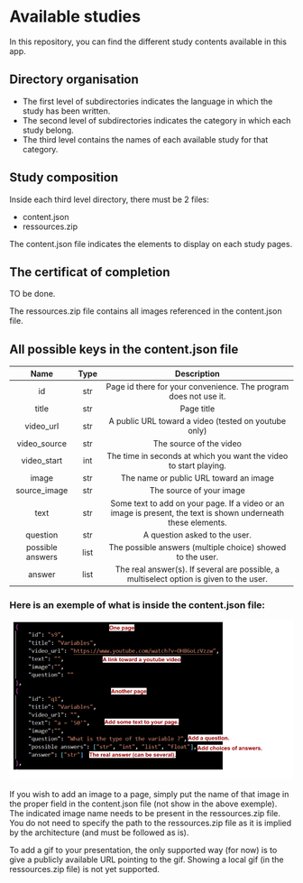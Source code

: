 # Available studies

In this repository, you can find the different study contents available in this app.

## Directory organisation
* The first level of subdirectories indicates the language in which the study has been written.
* The second level of subdirectories indicates the category in which each study belong.
* The third level contains the names of each available study for that category.

## Study composition
Inside each third level directory, there must be 2 files:
* content.json
* ressources.zip

The content.json file indicates the elements to display on each study pages.

## The certificat of completion
TO be done.

The ressources.zip file contains all images referenced in the content.json file.

## All possible keys in the content.json file
| Name   | Type   | Description |
| :----: | :----: |    :----:   |
| id   | str  | Page id there for your convenience. The program does not use it.  |
| title | str | Page title |
| video_url | str | A public URL toward a video (tested on youtube only) | 
| video_source | str | The source of the video |
| video_start | int | The time in seconds at which you want the video to start playing. |
| image | str | The name or public URL toward an image |
| source_image | str | The source of your image |
| text | str | Some text to add on your page. If a video or an image is present, the text is shown underneath these elements. |
| question | str | A question asked to the user. |
| possible answers | list | The possible answers (multiple choice) showed to the user. |
| answer | list | The real answer(s). If several are possible, a multiselect option is given to the user. |

### Here is an exemple of what is inside the content.json file:
![alt text](content_example.png "Title")

If you wish to add an image to a page, simply put the name of that image in the proper field in the content.json file (not show in the above exemple). The indicated image name needs to be present in the ressources.zip file. You do not need to specify the path to the ressources.zip file as it is implied by the architecture (and must be followed as is).

To add a gif to your presentation, the only supported way (for now) is to give a publicly available URL pointing to the gif. Showing a local gif (in the ressources.zip file) is not yet supported.